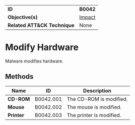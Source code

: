 |||
|---|---|
|**ID**|**B0042**|
|**Objective(s)**|[Impact](../impact)|
|**Related ATT&CK Technique**|None|


Modify Hardware
===============
Malware modifies hardware.

Methods
-------
|Name|ID|Description|
|---|---|---|
|**CD-ROM**|B0042.001|The CD-ROM is modified.|
|**Mouse**|B0042.002|The mouse is modified.|
|**Printer**|B0042.003|The printer is modified.|